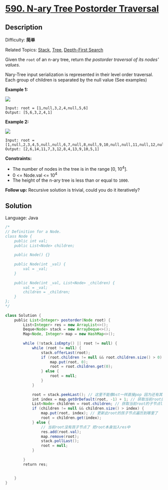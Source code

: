 # [590\. N-ary Tree Postorder Traversal](https://leetcode.cn/problems/n-ary-tree-postorder-traversal/)

## Description

Difficulty: **简单**  

Related Topics: [Stack](https://leetcode.cn/tag/stack/), [Tree](https://leetcode.cn/tag/tree/), [Depth-First Search](https://leetcode.cn/tag/depth-first-search/)


Given the `root` of an n-ary tree, return _the postorder traversal of its nodes' values_.

Nary-Tree input serialization is represented in their level order traversal. Each group of children is separated by the null value (See examples)

**Example 1:**

![](https://assets.leetcode.com/uploads/2018/10/12/narytreeexample.png)

```
Input: root = [1,null,3,2,4,null,5,6]
Output: [5,6,3,2,4,1]
```

**Example 2:**

![](https://assets.leetcode.com/uploads/2019/11/08/sample_4_964.png)

```
Input: root = [1,null,2,3,4,5,null,null,6,7,null,8,null,9,10,null,null,11,null,12,null,13,null,null,14]
Output: [2,6,14,11,7,3,12,8,4,13,9,10,5,1]
```

**Constraints:**

*   The number of nodes in the tree is in the range [0, 10<sup>4</sup>].
*   0 <= Node.val <= 10<sup>4</sup>
*   The height of the n-ary tree is less than or equal to `1000`.

**Follow up:** Recursive solution is trivial, could you do it iteratively?


## Solution

Language: Java

```java
/*
// Definition for a Node.
class Node {
    public int val;
    public List<Node> children;
​
    public Node() {}
​
    public Node(int _val) {
        val = _val;
    }
​
    public Node(int _val, List<Node> _children) {
        val = _val;
        children = _children;
    }
};
*/
​
class Solution {
    public List<Integer> postorder(Node root) {
        List<Integer> res = new ArrayList<>();
        Deque<Node> stack = new ArrayDeque<>();
        Map<Node, Integer> map = new HashMap<>();
        
        while (!stack.isEmpty() || root != null) {
            while (root != null) {
                stack.offerLast(root);
                if (root.children != null && root.children.size() > 0) {
                    map.put(root, 0);
                    root = root.children.get(0);
                } else {
                    root = null;
                }
            }
            
            root = stack.peekLast(); // 这里不能像bst一样直接pop 因为还有其他的孩子节点
            int index = map.getOrDefault(root, -1) + 1; // 获取当前root的list遍历到哪里了
            List<Node> children = root.children; // 获取当前root的子节点list
            if (children != null && children.size() > index) {
                map.put(root, index); // 更新此root的孩子节点遍历到哪里了
                root = children.get(index);
            } else {
                // 当前root没有孩子节点了 把root本身加入res中
                res.add(root.val);
                map.remove(root);
                stack.pollLast();
                root = null;
            }
            
        }
        return res;
    
         
    }
}
```
